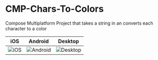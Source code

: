 # CMP-Chars-To-Colors
Compose Multiplatform Project that takes a string in an converts each character to a color

| iOS | Android | Desktop |
|-----|---------|---------|
| ![iOS](https://github.com/user-attachments/assets/9e50b046-3840-40e6-986e-602aa7ea5624) | ![Android](https://github.com/user-attachments/assets/c968ff8a-43e8-4d4a-932c-b2a5f7e2f3e0) | ![Desktop](https://github.com/user-attachments/assets/cc0cab1f-0281-481a-9e1d-26f44c597337) |
